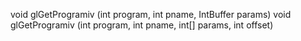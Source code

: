 void glGetProgramiv (int program, int pname, IntBuffer params)
void glGetProgramiv (int program, int pname, int[] params, int offset)
